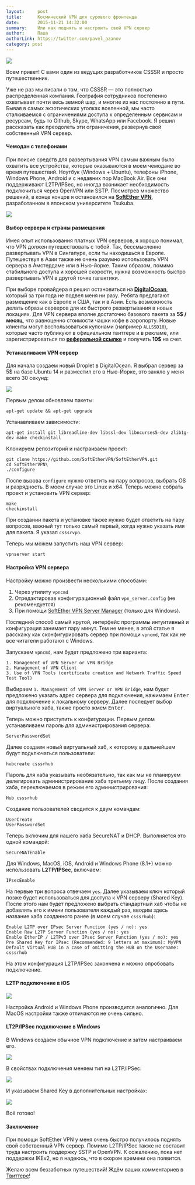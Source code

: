 ```yaml
---
layout:     post
title:      Космический VPN для сурового фронтенда
date:       2015-11-21 14:32:00
summary:    Или как поднять и настроить свой VPN сервер
author:		Паша
authorLink: https://twitter.com/pavel_azanov
category: post
---
```


![](/images/pazanov.png)

Всем привет! С вами один из ведущих разработчиков CSSSR и просто путешественник.

Уже не раз мы писали о том, что CSSSR — это полностью распределенная компания. География сотрудников постепенно охватывает почти весь земной шар, и многие из нас постоянно в пути. Бывая в самых экзотических уголках вселенной, мы часто сталкиваемся с ограничениями доступа к определенным сервисам и ресурсам, будь то Github, Skype, WhatsApp или Facebook. Я решил рассказать как преодолеть эти ограничения, развернув свой собственный VPN сервер.

#### Чемодан с телефонами

При поиске средств для развертывания VPN самым важным было охватить все устройства, которые оказываются в моем чемодане во время путешествий. Ноутбук (Windows + Ubuntu), телефоны iPhone, Windows Phone, Android и с недавних пор MacBook Air. Все они поддерживают L2TP/IPSec, но иногда возникает необходимость подключиться через OpenVPN или SSTP. Посмотрев множество решений, в конце концов я остановился на **[SoftEther VPN](http://www.softether.org/)**, разработанном в японском университете Tsukuba.

![](/images/vpn/sofether.jpg)

#### Выбор сервера и страны размещения

Имея опыт использования платных VPN серверов, я хорошо понимал, что VPN должен путешествовать с тобой. Так, бессмысленно развертывать VPN в Сингапуре, если ты находишься в Европе. Путешествуя в Азии также не очень разумно использовать VPN сервера в Амстердаме или в Нью-йорке. Таким образом, помимо стабильного доступа и хорошей скорости, нужна возможность быстро развертывать VPN в другой точке галактики.

При выборе провайдера я решил остановиться на **[DigitalOcean](https://www.digitalocean.com/)**, который за три года не подвел меня ни разу. Ребята предлагают размещение как в Европе и США, так и в Азии. Есть возможность делать образы серверов для их быстрого развертывания в новых локациях. Для VPN сервера вполне достаточно базового пакета за **5$ / месяц**, что равноценно стоимости чашки кофе в аэропорту. Новые клиенты могут воспользоваться купонами (например `ALLSSD10`), которые часто публикуют в официальном твиттере и в рекламе, или зарегистрироваться по **[реферальной ссылке](https://www.digitalocean.com/?refcode=d47158e015a5)** и получить **10$** на счет.

#### Устанавливаем VPN сервер

Для начала создаем новый Droplet в DigitalOcean. Я выбрал сервер за 5$ на базе Ubuntu 14 и разместил его в Нью-Йорке, это заняло у меня всего 30 секунд:

![](/images/vpn/server.png)

Первым делом обновляем пакеты:

```
apt-get update && apt-get upgrade
```

Устанавливаем зависимости:

```
apt-get install git libreadline-dev libssl-dev libncurses5-dev zlib1g-dev make checkinstall
```

Клонируем репозиторий и настраиваем проект:

```
git clone https://github.com/SoftEtherVPN/SoftEtherVPN.git
cd SoftEtherVPN\
./configure
```

После вызова `configure` нужно ответить на пару вопросов, выбрать OS и разрядность. В моем случае это Linux и x64. Теперь можно собрать проект и установить VPN сервер:

```
make
checkinstall
```

При создании пакета и установке также нужно будет ответить на пару вопросов, важный тут только самый первый, когда нужно указать имя для пакета. Я указал `csssrvpn`.

Теперь мы можем запустить наш VPN сервер:

```
vpnserver start
```

#### Настройка VPN сервера

Настройку можно произвести несколькими способами:

1. Через утилиту `vpncmd`
2. Отредактировав конфигурационный файл `vpn_server.config` (не рекомендуется)
3. При помощи [SoftEther VPN Server Manager](https://www.softether.org/4-docs/1-manual/2._SoftEther_VPN_Essential_Architecture/2.4_VPN_Server_Manager) (только для Windows).

Последний способ самый крутой, интерфейс программы интуитивный и конфигурация занимает пару минут. Тем не менее, в этой статье я расскажу как сконфигурировать сервер при помощи `vpncmd`, так как не все читатели работают с Windows.

Запускаем `vpncmd`, нам будет предложено три варианта:

```
1. Management of VPN Server or VPN Bridge
2. Management of VPN Client
3. Use of VPN Tools (certificate creation and Network Traffic Speed Test Tool)
```

Выбираем `1. Management of VPN Server or VPN Bridge`, нам будет предложено указать адрес сервера для подключения, нажимаем <kbd>Enter</kbd> для подключение к локальному серверу. Далее последует выбор виртуального хаба, также просто жмем <kbd>Enter</kbd>.

Теперь можно приступить к конфигурации. Первым делом устанавливаем пароль для администрирования сервера:

```
ServerPasswordSet
```

Далее создаем новый виртуальный хаб, к которому в дальнейшем будут подключаться пользователи:

```
hubcreate csssrhub
```

Пароль для хаба указывать необязательно, так как мы не планируем делегировать администрирование хаба третьему лицу. После создания хаба, переключаемся в режим его администрирования:

```
Hub csssrhub
```

Создание пользователей сводится к двум командам:

```
UserCreate
UserPasswordSet
```

Теперь включим для нашего хаба SecureNAT и DHCP. Выполняется это одной командой:

```
SecureNATEnable
```

Для Windows, MacOS, iOS, Android и Windows Phone (8.1+) можно использовать **L2TP/IPSec**, включаем:

```
IPsecEnable
```

На первые три вопроса отвечаем `yes`. Далее указываем ключ который позже будет использоваться для доступа к VPN серверу (Shared Key). После этого нам будет предложено выбрать стандартный хаб чтобы не добавлять его к имени пользователя каждый раз, вводим здесь название хаба созданного ранее (в моем случае `csssrhub`):

```
Enable L2TP over IPsec Server Function (yes / no): yes
Enable Raw L2TP Server Function (yes / no): yes
Enable EtherIP / L2TPv3 over IPsec Server Function (yes / no): yes
Pre Shared Key for IPsec (Recommended: 9 letters at maximum): MyVPN
Default Virtual HUB in a case of omitting the HUB on the Username: csssrhub
```

На этом конфигурация L2TP/IPSec закончена и можно опробовать подключение.

#### L2TP подключение в iOS

![](/images/vpn/ios.png)

Настройка Android и Windows Phone производится аналогично. Для MacOS настройки также отличаются не очень сильно.

#### LT2P/IPSec подключение в Windows

В Windows создаем обычное VPN подключение и затем настраиваем его.

![](/images/vpn/1.png)

В свойствах подключения меняем тип на L2TP/IPSec:

![](/images/vpn/6.png)

И указываем Shared Key в дополнительных настройках:

![](/images/vpn/7.png)

Всё готово!

#### Заключение

При помощи SoftEther VPN у меня очень быстро получилось поднять свой собственный VPN сервер. Помимо L2TP/IPSec также не составит труда настроить поддержку SSTP и OpenVPN. К сожалению, пока нет поддержки IKEv2, но я надеюсь, что в скором времени она появится.

Желаю всем беззаботных путешествий! Ждём ваших комментариев в [Твиттере](https://twitter.com/csssr_dev)!
